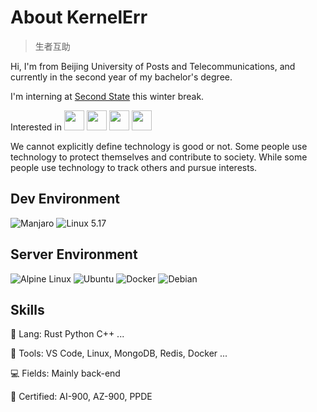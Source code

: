 # About KernelErr

> 生者互助

Hi, I'm from Beijing University of Posts and Telecommunications, and currently in the second year of my bachelor's degree.

I'm interning at [Second State](https://github.com/second-state) this winter break.

Interested in <img src="https://webassembly.org/favicon.ico" height="32px"> <img src="https://www.kernel.org/theme/images/logos/favicon.png" height="32px"> <img src="https://www.rust-lang.org/static/images/ferris.gif" height="32px"> <img src="https://ebpf.io/icons-ed4fe493d9e56a7432b914bd83d06e8a/favicon.ico" height="32px">

We cannot explicitly define technology is good or not. Some people use technology to protect themselves and contribute to society. While some people use technology to track others and pursue interests.

## Dev Environment

![Manjaro](https://img.shields.io/badge/-Manjaro-black?style=for-the-badge&logo=manjaro) ![Linux 5.17](https://img.shields.io/badge/-Linux%205.17-black?style=for-the-badge&logo=linux)

## Server Environment

![Alpine Linux](https://img.shields.io/badge/-Alpine%20Linux-black?style=for-the-badge&logo=alpinelinux) ![Ubuntu](https://img.shields.io/badge/-Ubuntu-black?style=for-the-badge&logo=ubuntu) ![Docker](https://img.shields.io/badge/-Docker-black?style=for-the-badge&logo=docker) ![Debian](https://img.shields.io/badge/-Debian-black?style=for-the-badge&logo=debian)

## Skills

🦀 Lang: Rust Python C++ ...

🔨 Tools: VS Code, Linux, MongoDB, Redis, Docker ...

💻 Fields: Mainly back-end

📄 Certified: AI-900, AZ-900, PPDE
